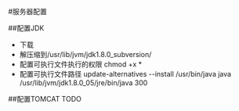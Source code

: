 #服务器配置

##配置JDK
- 下载
- 解压缩到/usr/lib/jvm/jdk1.8.0_subversion/
- 配置可执行文件执行的权限 chmod +x *
- 配置可执行文件路径 update-alternatives --install /usr/bin/java java /usr/lib/jvm/jdk1.8.0_05/jre/bin/java 300

##配置TOMCAT
TODO
